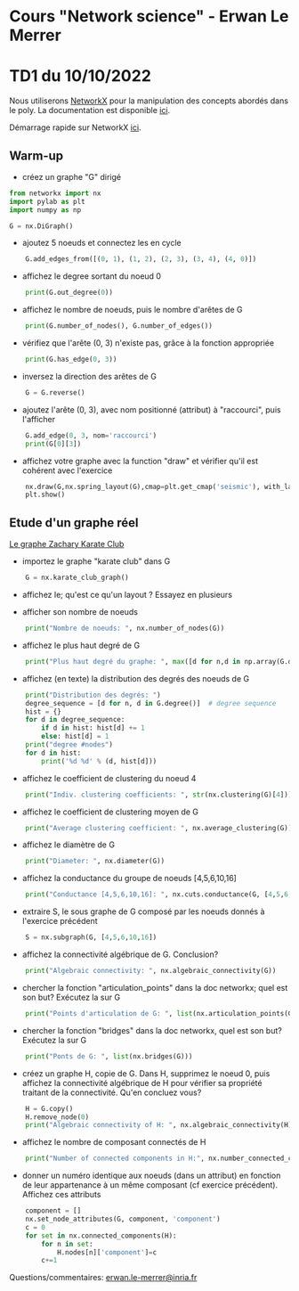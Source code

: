 # Cours "Network science" - Erwan Le Merrer
# TD1 du 10/10/2022

Nous utiliserons [NetworkX](https://networkx.github.io/) pour la manipulation des concepts abordés dans le poly.
La documentation est disponible [ici](https://networkx.github.io/documentation/stable/index.html).

Démarrage rapide sur NetworkX [ici](https://networkx.github.io/documentation/stable/tutorial.html).

## Warm-up
* créez un graphe "G" dirigé

```python
from networkx import nx
import pylab as plt
import numpy as np

G = nx.DiGraph()
```

* ajoutez 5 noeuds et connectez les en cycle

```python
    G.add_edges_from([(0, 1), (1, 2), (2, 3), (3, 4), (4, 0)])
```

* affichez le degree sortant du noeud 0

```python
    print(G.out_degree(0))
```

* affichez le nombre de noeuds, puis le nombre d'arêtes de G

```python
	print(G.number_of_nodes(), G.number_of_edges())
```

* vérifiez que l'arête (0, 3) n'existe pas, grâce à la fonction appropriée

```python
    print(G.has_edge(0, 3))
```

* inversez la direction des arêtes de G

```python
    G = G.reverse()
```

* ajoutez l'arête (0, 3), avec nom positionné (attribut) à "raccourci", puis l'afficher

```python
    G.add_edge(0, 3, nom='raccourci')
    print(G[0][3])
```

* affichez votre graphe avec la function "draw" et vérifier qu'il est cohérent avec l'exercice

```python
    nx.draw(G,nx.spring_layout(G),cmap=plt.get_cmap('seismic'), with_labels=True)
    plt.show()
```

## Etude d'un graphe réel

[Le graphe Zachary Karate Club](http://konect.uni-koblenz.de/networks/ucidata-zachary)

* importez le graphe "karate club" dans G

```python
    G = nx.karate_club_graph()
```
* affichez le; qu'est ce qu'un layout ? Essayez en plusieurs

* afficher son nombre de noeuds

```python
    print("Nombre de noeuds: ", nx.number_of_nodes(G))
```

* affichez le plus haut degré de G

```python
    print("Plus haut degré du graphe: ", max([d for n,d in np.array(G.degree)]))
```

* affichez (en texte) la distribution des degrés des noeuds de G

```python
    print("Distribution des degrés: ")
    degree_sequence = [d for n, d in G.degree()]  # degree sequence
    hist = {}
    for d in degree_sequence:
        if d in hist: hist[d] += 1
        else: hist[d] = 1
    print("degree #nodes")
    for d in hist:
        print('%d %d' % (d, hist[d]))
```

* affichez le coefficient de clustering du noeud 4

```python
    print("Indiv. clustering coefficients: ", str(nx.clustering(G)[4]))

```

* affichez le coefficient de clustering moyen de G

```python
    print("Average clustering coefficient: ", nx.average_clustering(G))
```

* affichez le diamètre de G

```python
    print("Diameter: ", nx.diameter(G))
```

* affichez la conductance du groupe de noeuds [4,5,6,10,16]

```python
    print("Conductance [4,5,6,10,16]: ", nx.cuts.conductance(G, [4,5,6,10,16]))
```

* extraire S, le sous graphe de G composé par les noeuds donnés à l'exercice précédent

```python
    S = nx.subgraph(G, [4,5,6,10,16])
```

* affichez la connectivité algébrique de G. Conclusion?

```python
    print("Algebraic connectivity: ", nx.algebraic_connectivity(G))
```

* chercher la fonction "articulation_points" dans la doc networkx; quel est son but? Exécutez la sur G

```python
    print("Points d'articulation de G: ", list(nx.articulation_points(G)))
```

* chercher la fonction "bridges" dans la doc networkx, quel est son but? Exécutez la sur G

```python
    print("Ponts de G: ", list(nx.bridges(G)))

```

* créez un graphe H, copie de G. Dans H, supprimez le noeud 0, puis affichez la connectivité algébrique de H pour vérifier sa propriété traitant de la connectivité. Qu'en concluez vous?

```python
    H = G.copy()
    H.remove_node(0)
    print("Algebraic connectivity of H: ", nx.algebraic_connectivity(H))
```

* affichez le nombre de composant connectés de H

```python
    print("Number of connected components in H:", nx.number_connected_components(H))
```

* donner un numéro identique aux noeuds (dans un attribut) en fonction de leur appartenance à un même composant (cf exercice précédent). Affichez ces attributs

```python
    component = []
    nx.set_node_attributes(G, component, 'component')
    c = 0
    for set in nx.connected_components(H):
        for n in set:
            H.nodes[n]['component']=c
        c+=1
```

Questions/commentaires: erwan.le-merrer@inria.fr
